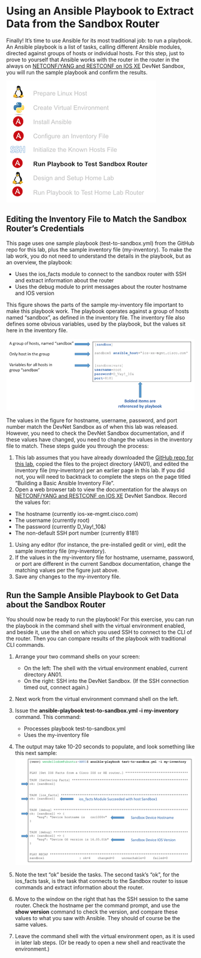 # Using an Ansible Playbook to Extract Data from the Sandbox Router

Finally! It’s time to use Ansible for its most traditional job: to run a playbook. An Ansible playbook is a list of tasks, calling different Ansible modules, directed against groups of hosts or individual hosts. For this step, just to prove to yourself that Ansible works with the router in the router in the always on [NETCONF/YANG and RESTCONF on IOS XE](https://devnetsandbox.cisco.com/RM/Diagram/Index/27d9747a-db48-4565-8d44-df318fce37ad?diagramType=Topology) DevNet Sandbox, you will run the sample playbook and confirm the results.

![alt text](./assets/images/desktop-5-25.png)

## Editing the Inventory File to Match the Sandbox Router’s Credentials

This page uses one sample playbook (test-to-sandbox.yml) from the GitHub repo for this lab, plus the sample inventory file (my-inventory). To make the lab work, you do not need to understand the details in the playbook, but as an overview, the playbook:

-   Uses the ios_facts module to connect to the sandbox router with SSH and extract information about the router
-   Uses the debug module to print messages about the router hostname and IOS version

This figure shows the parts of the sample my-inventory file important to make this playbook work. The playbook operates against a group of hosts named “sandbox”, as defined in the inventory file. The inventory file also defines some obvious variables, used by the playbook, but the values sit here in the inventory file.

![alt text](./assets/images/desktop-5-26.png)


The values in the figure for hostname, username, password, and port number match the DevNet Sandbox as of when this lab was released. However, you need to check the DevNet Sandbox documentation, and if these values have changed, you need to change the values in the inventory file to match. These steps guide you through the process:

1.  This lab assumes that you have already downloaded the [GitHub repo for this lab](http://www.github.com/WendellOdom/devnet-ansible-01), copied the files to the project directory (AN01), and edited the inventory file (my-inventory) per an earlier page in this lab. If you did not, you will need to backtrack to complete the steps on the page titled “Building a Basic Ansible Inventory File”.
2.  Open a web browser tab to view the documentation for the always on [NETCONF/YANG and RESTCONF on IOS XE](https://devnetsandbox.cisco.com/RM/Diagram/Index/27d9747a-db48-4565-8d44-df318fce37ad?diagramType=Topology) DevNet Sandbox. Record the values for:
  -   The hostname (currently ios-xe-mgmt.cisco.com)
  -   The username (currently root)
  -   The password (currently D_Vay!\_10&)
  -   The non-default SSH port number (currently 8181)
1.  Using any editor (for instance, the pre-installed gedit or vim), edit the sample inventory file (my-inventory).
2.  If the values in the my-inventory file for hostname, username, password, or port are different in the current Sandbox documentation, change the matching values per the figure just above.
3.  Save any changes to the my-inventory file.

## Run the Sample Ansible Playbook to Get Data about the Sandbox Router

You should now be ready to run the playbook! For this exercise, you can run the playbook in the command shell with the virtual environment enabled, and beside it, use the shell on which you used SSH to connect to the CLI of the router. Then you can compare results of the playbook with traditional CLI commands.

1.  Arrange your two command shells on your screen:
    -   On the left: The shell with the virtual environment enabled, current directory AN01.
    -   On the right: SSH into the DevNet Sandbox. (If the SSH connection timed out, connect again.)
2.  Next work from the virtual environment command shell on the left.
3.  Issue the **ansible-playbook test-to-sandbox.yml -i my-inventory** command. This command:
    -   Processes playbook test-to-sandbox.yml
    -   Uses the my-inventory file
4.  The output may take 10-20 seconds to populate, and look something like this next sample:
![alt text](./assets/images/desktop-5-27.png)

5.  Note the text “ok” beside the tasks. The second task’s “ok”, for the ios_facts task, is the task that connects to the Sandbox router to issue commands and extract information about the router.
6.  Move to the window on the right that has the SSH session to the same router. Check the hostname per the command prompt, and use the **show version** command to check the version, and compare these values to what you saw with Ansible. They should of course be the same values.
7.  Leave the command shell with the virtual environment open, as it is used in later lab steps. (Or be ready to open a new shell and reactivate the environment.)
